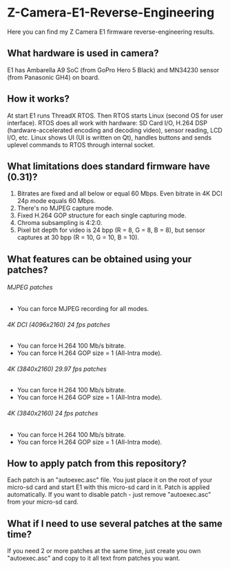 # Z-Camera-E1-Reverse-Engineering
Here you can find my Z Camera E1 firmware reverse-engineering results.

## What hardware is used in camera?
E1 has Ambarella A9 SoC (from GoPro Hero 5 Black) and MN34230 sensor (from Panasonic GH4) on board.

## How it works?
At start E1 runs ThreadX RTOS. Then RTOS starts Linux (second OS for user interface).
RTOS does all work with hardware: SD Card I/O, H.264 DSP (hardware-accelerated encoding and decoding video), sensor reading, LCD I/O, etc.
Linux shows UI (UI is written on Qt), handles buttons and sends uplevel commands to RTOS through internal socket.

## What limitations does standard firmware have (0.31)?
1. Bitrates are fixed and all below or equal 60 Mbps. Even bitrate in 4K DCI 24p mode equals 60 Mbps.
2. There's no MJPEG capture mode.
3. Fixed H.264 GOP structure for each single capturing mode.
4. Chroma subsampling is 4:2:0.
5. Pixel bit depth for video is 24 bpp (R = 8, G = 8, B = 8), but sensor captures at 30 bpp (R = 10, G = 10, B = 10).

## What features can be obtained using your patches?
###### MJPEG patches
- You can force MJPEG recording for all modes.
###### 4K DCI (4096x2160) 24 fps patches
- You can force H.264 100 Mb/s bitrate.
- You can force H.264 GOP size = 1 (All-Intra mode).
###### 4K (3840x2160) 29.97 fps patches
- You can force H.264 100 Mb/s bitrate.
- You can force H.264 GOP size = 1 (All-Intra mode).
###### 4K (3840x2160) 24 fps patches
- You can force H.264 100 Mb/s bitrate.
- You can force H.264 GOP size = 1 (All-Intra mode).

## How to apply patch from this repository?
Each patch is an "autoexec.asc" file. You just place it on the root of your micro-sd card and start E1 with this micro-sd card in it. Patch is applied automatically. If you want to disable patch - just remove "autoexec.asc" from your micro-sd card.

## What if I need to use several patches at the same time?
If you need 2 or more patches at the same time, just create you own "autoexec.asc" and copy to it all text from patches you want.
